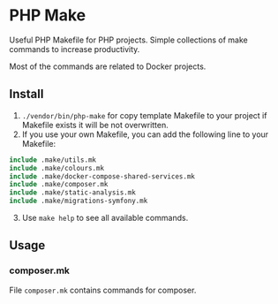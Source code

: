 # PHP Make

Useful PHP Makefile for PHP projects.
Simple collections of make commands to increase productivity.

Most of the commands are related to Docker projects.

## Install

1. `./vendor/bin/php-make` for copy template Makefile to your project if Makefile exists it will be not overwritten.
2. If you use your own Makefile, you can add the following line to your Makefile:
```makefile
include .make/utils.mk
include .make/colours.mk
include .make/docker-compose-shared-services.mk
include .make/composer.mk
include .make/static-analysis.mk
include .make/migrations-symfony.mk
```
3. Use `make help` to see all available commands.

## Usage

### composer.mk

File `composer.mk` contains commands for composer.

